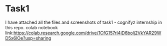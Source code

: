 # Task1
I have attached all the files and screenshots of task1 - cognifyz internship in this repo.
colab notebook link:https://colab.research.google.com/drive/1CfG157rI4iD6bolj2VkYAR29WD5x6lOe?usp=sharing
